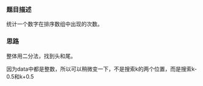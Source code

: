 ### 题目描述

统计一个数字在排序数组中出现的次数。


### 思路

整体用二分法，找到头和尾。

因为data中都是整数，所以可以稍微变一下，不是搜索k的两个位置，而是搜索k-0.5和k+0.5


